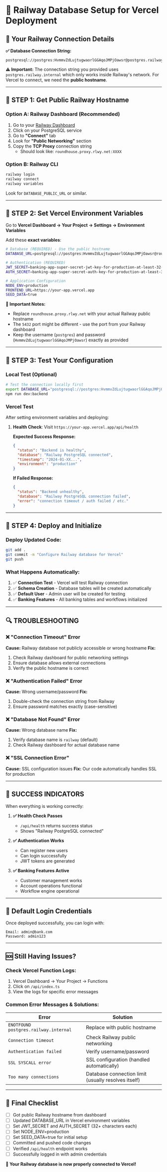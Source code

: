 # 🚂 Railway Database Setup for Vercel Deployment

## 🎯 **Your Railway Connection Details**

**✅ Database Connection String:**
```
postgresql://postgres:HvmmvZdLujtugwaorlGGAqoJMPjOawsr@postgres.railway.internal:5432/railway
```

**⚠️ Important:** The connection string you provided uses `postgres.railway.internal` which only works inside Railway's network. For Vercel to connect, we need the **public hostname**.

---

## 🔧 **STEP 1: Get Public Railway Hostname**

### Option A: Railway Dashboard (Recommended)
1. Go to your [Railway Dashboard](https://railway.app/dashboard)
2. Click on your PostgreSQL service
3. Go to **"Connect"** tab
4. Look for **"Public Networking"** section
5. Copy the **TCP Proxy** connection string
   - Should look like: `roundhouse.proxy.rlwy.net:XXXX`

### Option B: Railway CLI
```bash
railway login
railway connect
railway variables
```
Look for `DATABASE_PUBLIC_URL` or similar.

---

## 🎯 **STEP 2: Set Vercel Environment Variables**

Go to **Vercel Dashboard → Your Project → Settings → Environment Variables**

Add these **exact variables**:

```bash
# Database (REQUIRED) - Use the public hostname
DATABASE_URL=postgresql://postgres:HvmmvZdLujtugwaorlGGAqoJMPjOawsr@roundhouse.proxy.rlwy.net:5432/railway

# Authentication (REQUIRED)
JWT_SECRET=banking-app-super-secret-jwt-key-for-production-at-least-32-chars
AUTH_SECRET=banking-app-super-secret-auth-key-for-production-at-least-32-chars

# Application Configuration
NODE_ENV=production
FRONTEND_URL=https://your-app.vercel.app
SEED_DATA=true
```

**🔑 Important Notes:**
- Replace `roundhouse.proxy.rlwy.net` with your actual Railway public hostname
- The `5432` port might be different - use the port from your Railway dashboard
- Keep the username (`postgres`) and password (`HvmmvZdLujtugwaorlGGAqoJMPjOawsr`) exactly as provided

---

## 🧪 **STEP 3: Test Your Configuration**

### Local Test (Optional)
```bash
# Test the connection locally first
export DATABASE_URL="postgresql://postgres:HvmmvZdLujtugwaorlGGAqoJMPjOawsr@your-public-hostname:port/railway"
npm run dev:backend
```

### Vercel Test
After setting environment variables and deploying:

1. **Health Check**: Visit `https://your-app.vercel.app/api/health`
   
   **Expected Success Response:**
   ```json
   {
     "status": "Backend is healthy",
     "database": "Railway PostgreSQL connected",
     "timestamp": "2024-01-XX...",
     "environment": "production"
   }
   ```

   **If Failed Response:**
   ```json
   {
     "status": "Backend unhealthy",
     "database": "Railway PostgreSQL connection failed",
     "error": "connection timeout / auth failed / etc."
   }
   ```

---

## 🚀 **STEP 4: Deploy and Initialize**

### Deploy Updated Code:
```bash
git add .
git commit -m "Configure Railway database for Vercel"
git push
```

### What Happens Automatically:
1. ✅ **Connection Test** - Vercel will test Railway connection
2. ✅ **Schema Creation** - Database tables will be created automatically
3. ✅ **Default User** - Admin user will be created for testing
4. ✅ **Banking Features** - All banking tables and workflows initialized

---

## 🔍 **TROUBLESHOOTING**

### ❌ "Connection Timeout" Error
**Cause:** Railway database not publicly accessible or wrong hostname
**Fix:** 
1. Check Railway dashboard for public networking settings
2. Ensure database allows external connections
3. Verify the public hostname is correct

### ❌ "Authentication Failed" Error  
**Cause:** Wrong username/password
**Fix:** 
1. Double-check the connection string from Railway
2. Ensure password matches exactly (case-sensitive)

### ❌ "Database Not Found" Error
**Cause:** Wrong database name
**Fix:**
1. Verify database name is `railway` (default)
2. Check Railway dashboard for actual database name

### ❌ "SSL Connection Error"
**Cause:** SSL configuration issues
**Fix:** Our code automatically handles SSL for production

---

## 🎉 **SUCCESS INDICATORS**

When everything is working correctly:

1. **✅ Health Check Passes**
   - `/api/health` returns success status
   - Shows "Railway PostgreSQL connected"

2. **✅ Authentication Works**
   - Can register new users
   - Can login successfully 
   - JWT tokens are generated

3. **✅ Banking Features Active**
   - Customer management works
   - Account operations functional
   - Workflow engine operational

---

## 🔑 **Default Login Credentials**

Once deployed successfully, you can login with:
```
Email: admin@bank.com  
Password: admin123
```

---

## 🆘 **Still Having Issues?**

### Check Vercel Function Logs:
1. Vercel Dashboard → Your Project → Functions
2. Click on `/api/index.ts` 
3. View the logs for specific error messages

### Common Error Messages & Solutions:

| Error | Solution |
|-------|----------|
| `ENOTFOUND postgres.railway.internal` | Replace with public hostname |
| `Connection timeout` | Check Railway public networking |
| `Authentication failed` | Verify username/password |
| `SSL SYSCALL error` | SSL configuration (handled automatically) |
| `Too many connections` | Database connection limit (usually resolves itself) |

---

## 📝 **Final Checklist**

- [ ] Got public Railway hostname from dashboard
- [ ] Updated DATABASE_URL in Vercel environment variables
- [ ] Set JWT_SECRET and AUTH_SECRET (32+ characters each)
- [ ] Set NODE_ENV=production
- [ ] Set SEED_DATA=true for initial setup
- [ ] Committed and pushed code changes
- [ ] Verified `/api/health` endpoint works
- [ ] Successfully logged in with admin credentials

**🎉 Your Railway database is now properly connected to Vercel!**